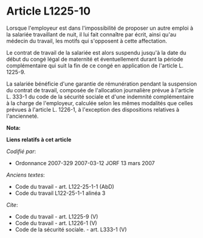 # Article L1225-10

Lorsque l'employeur est dans l'impossibilité de proposer un autre emploi à la salariée travaillant de nuit, il lui fait
connaître par écrit, ainsi qu'au médecin du travail, les motifs qui s'opposent à cette affectation. 

Le contrat de travail de la salariée est alors suspendu jusqu'à la date du début du congé légal de maternité et
éventuellement durant la période complémentaire qui suit la fin de ce congé en application de l'article L. 1225-9. 

La salariée bénéficie d'une garantie de rémunération pendant la suspension du contrat de travail, composée de l'allocation
journalière prévue à l'article L. 333-1 du code de la sécurité sociale et d'une indemnité complémentaire à la charge de
l'employeur, calculée selon les mêmes modalités que celles prévues à l'article L. 1226-1, à l'exception des dispositions
relatives à l'ancienneté.

**Nota:**



**Liens relatifs à cet article**

_Codifié par_:

  - Ordonnance 2007-329 2007-03-12 JORF 13 mars 2007

_Anciens textes_:

  - Code du travail - art. L122-25-1-1 (AbD)
  - Code du travail L122-25-1-1 alinéa 3

_Cite_:

  - Code du travail - art. L1225-9 (V)
  - Code du travail - art. L1226-1 (V)
  - Code de la sécurité sociale. - art. L333-1 (V)
